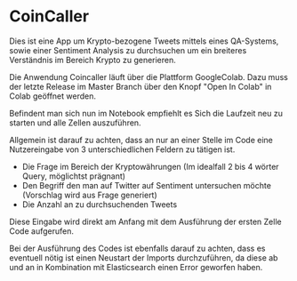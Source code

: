 # CoinCaller
Dies ist eine App um Krypto-bezogene Tweets mittels eines QA-Systems, sowie einer Sentiment Analysis zu durchsuchen um ein breiteres Verständnis im Bereich Krypto zu generieren.

Die Anwendung Coincaller läuft über die Plattform GoogleColab. Dazu muss der letzte Release im Master Branch über den Knopf "Open In Colab" in Colab geöffnet werden.

Befindent man sich nun im Notebook empfiehlt es Sich die Laufzeit neu zu starten und alle Zellen auszuführen.

Allgemein ist darauf zu achten, dass an nur an einer Stelle im Code eine Nutzereingabe von 3 unterschiedlichen Feldern zu tätigen ist. 
  - Die Frage im Bereich der Kryptowährungen (Im idealfall 2 bis 4 wörter Query, möglichtst prägnant)
  - Den Begriff den man auf Twitter auf Sentiment untersuchen möchte (Vorschlag wird aus Frage generiert)
  - Die Anzahl an zu durchsuchenden Tweets

Diese Eingabe wird direkt am Anfang mit dem Ausführung der ersten Zelle Code aufgerufen.

Bei der Ausführung des Codes ist ebenfalls darauf zu achten, dass es eventuell nötig ist einen Neustart der Imports durchzuführen, da diese ab und an in Kombination mit Elasticsearch einen Error geworfen haben.
